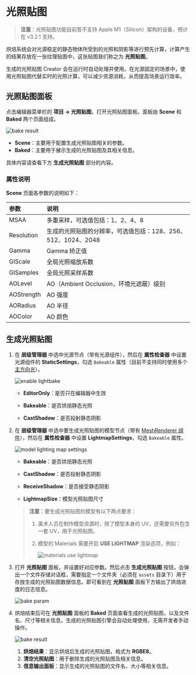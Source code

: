 # 光照贴图

> **注意**：光照贴图功能目前暂不支持 Apple M1（Silicon）架构的设备，预计在 v3.2.1 支持。

烘焙系统会对光源稳定的静态物体所受到的光照和阴影等进行预先计算，计算产生的结果存放在一张纹理贴图中，这张贴图我们称之为 **光照贴图**。

生成的光照贴图 Creator 会在运行时自动处理并使用。在光源固定的场景中，使用光照贴图代替实时的光照计算，可以减少资源消耗，从而提高场景运行效率。

## 光照贴图面板

点击编辑器菜单栏的 **项目 -> 光照贴图**，打开光照贴图面板。面板由 **Scene** 和 **Baked** 两个页面组成。

![bake result](./lightmap/lightmap-panel.png)

- **Scene**：主要用于配置生成光照贴图相关的参数。
- **Baked**：主要用于展示生成的光照贴图及其相关信息。

具体内容请查看下方 **生成光照贴图** 部分的内容。

### 属性说明

**Scene** 页面各参数的说明如下：

| 参数 | 说明 |
| :--- | :--- |
| MSAA | 多重采样，可选值包括：1、2、4、8 |
| Resolution | 生成的光照贴图的分辨率，可选值包括：128、256、512、1024、2048 |
| Gamma | Gamma 矫正值 |
| GIScale | 全局光照缩放系数 |
| GISamples | 全局光照采样系数 |
| AOLevel | AO（Ambient Occlusion，环境光遮蔽）级别 |
| AOStrength | AO 强度 |
| AORadius | AO 半径 |
| AOColor | AO 颜色 |

## 生成光照贴图

1. 在 **层级管理器** 中选中光源节点（带有光源组件），然后在 **属性检查器** 中设置光源组件的 **StaticSettings**，勾选 `Bakeable` 属性（目前不支持同时使用多个 [主方向光](./lightType/dir-light.md)）。

    ![enable lightbake](./lightmap/light-bakeable.png)

    - **EditorOnly**：是否只在编辑器中生效

    - **Bakeable**：是否烘焙静态光照

    - **CastShadow**：是否投射静态阴影

2. 在 **层级管理器** 中选中要生成光照贴图的模型节点（带有 [MeshRenderer 组件](./../../../engine/renderable/model-component.md)），然后在 **属性检查器** 中设置 **LightmapSettings**，勾选 `Bakeable` 属性。

    ![model lighting map settings](./lightmap/meshrenderer-bakeable.png)

    - **Bakeable**：是否烘焙静态光照

    - **CastShadow**：是否投射静态阴影

    - **ReceiveShadow**：是否接受静态阴影

    - **LightmapSize**：模型光照贴图尺寸

    > **注意**：要生成光照贴图的模型有以下两点要求：
    >
    > 1. 美术人员在制作模型资源时，除了模型本身的 UV，还需要另外包含一套 UV，用于光照贴图。
    >
    > 2. 模型的 Materials 需要开启 **USE LIGHTMAP** 渲染选项，例如：
    >
    >    ![materials use lightmap](./lightmap/materials.png)

3. 打开 **光照贴图** 面板，并设置好对应参数。然后点击 **生成光照贴图** 按钮，会弹出一个文件存储对话框，需要指定一个文件夹（必须在 `assets` 目录下）用于存放生成的光照贴图数据信息。即可看到在 **光照贴图** 面板下方输出了烘焙进度的日志信息。

    ![bake param](./lightmap/lightmap-generate.png)

4. 烘焙结束后可在 **光照贴图** 面板的 **Baked** 页面查看生成的光照贴图，以及文件名、尺寸等相关信息。生成的光照贴图引擎会自动处理使用，无需开发者手动操作。

    ![bake result](./lightmap/lightmap-result.png)

    1. **烘焙结果**：显示烘焙后生成的光照贴图，格式为 **RGBE8**。
    2. **清空光照贴图**：用于删除生成的光照贴图及相关信息。
    3. **信息输出面板**：显示生成的光照贴图的文件名、大小等相关信息。
